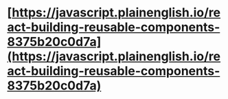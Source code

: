 # [https://javascript.plainenglish.io/react-building-reusable-components-8375b20c0d7a](https://javascript.plainenglish.io/react-building-reusable-components-8375b20c0d7a)
